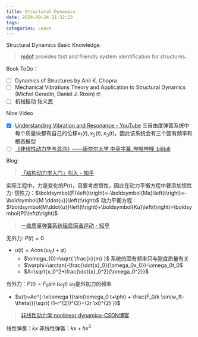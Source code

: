 ```yaml
---
title: Structural Dynamics
date: 2024-09-24 21:32:23
tags: 
categories: Learn
---
```


Structural Dynamics Basic Knowledge.

> [mdof](https://chrystalchern.github.io/mdof/) provides fast and friendly system identification for structures.

<!-- more -->

Book ToDo：
- [ ] Dynamics of Structures by Anil K. Chopra
- [ ] Mechanical Vibrations Theory and Application to Structural Dynamics (Michel Geradin, Daniel J. Rixen) 🤓
- [ ] 机械振动 张义民

Nice Video
- [x] [Understanding Vibration and Resonance - YouTube](https://www.youtube.com/watch?v=vLaFAKnaRJU) 三自由度弹簧系统中每个质量块都有自己的位移$x_{1}(t),x_{2}(t),x_{3}(t)$，因此该系统会有三个固有频率和模态振型
- [ ] [《非线性动力学与混沌》——康奈尔大学 中英字幕_哔哩哔哩_bilibili](https://www.bilibili.com/video/BV1rM411k7Ja/?spm_id_from=333.337.search-card.all.click&vd_source=1dba7493016a36a32b27a14ed2891088)

Blog:

> [「结构动力学入门」引入 - 知乎](https://zhuanlan.zhihu.com/p/377733382)

实际工程中，力是变化的$P(t)$，且要考虑惯性，因此在动力平衡方程中要添加惯性力:
惯性力：$\boldsymbol{F}\left(t\right)=-\boldsymbol{Ma}\left(t\right)=-\boldsymbol{M \ddot{u}}\left(t\right)$
动力平衡方程：$\boldsymbol{M\ddot{u}}\left(t\right)+\boldsymbol{Ku}\left(t\right)=\boldsymbol{P}\left(t\right)$ 

> [一维质量弹簧系统阻尼简谐运动 - 知乎](https://zhuanlan.zhihu.com/p/594067837)

无外力: $P(t)=0$
- $u(t)=A\cos(\omega_0t+\varphi)$
  - $\omega_{0}=\sqrt{ \frac{k}{m} }$ 系统的固有频率只与刚度质量有关
  - $\varphi=\arctan(-\frac{\dot{x}_0}{\omega_0x_0})-\omega_0t_0$ 
  - $A=\sqrt{x_0^2+\frac{\dot{x}_0^2}{\omega_0^2}}$ 

有外力：$P(t)=F_{0}\sin(\omega_{f}t)$ $\omega_{f}$是外加力的频率
- $u(t)=Ae^{-\xi\omega t}\sin(\omega_0 t+\phi) + \frac{F_0/k \sin(w_ft-\theta)}{\sqrt{ (1-r^{2})^{2}+(2r \xi)^{2} }}$

> [非线性动力学 nonlinear dynamics-CSDN博客](https://blog.csdn.net/qq_37083038/article/details/113624209)

线性弹簧：$kx$
非线性弹簧：$kx+hx^{3}$
